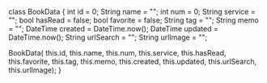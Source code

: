 class BookData {
  int id = 0;
  String name = "";
  int num = 0;
  String service = "";
  bool hasRead = false;
  bool favorite = false;
  String tag = "";
  String memo = "";
  DateTime created = DateTime.now();
  DateTime updated = DateTime.now();
  String urlSearch = "";
  String urlImage = "";

  BookData(
      this.id,
      this.name,
      this.num,
      this.service,
      this.hasRead,
      this.favorite,
      this.tag,
      this.memo,
      this.created,
      this.updated,
      this.urlSearch,
      this.urlImage);
}
